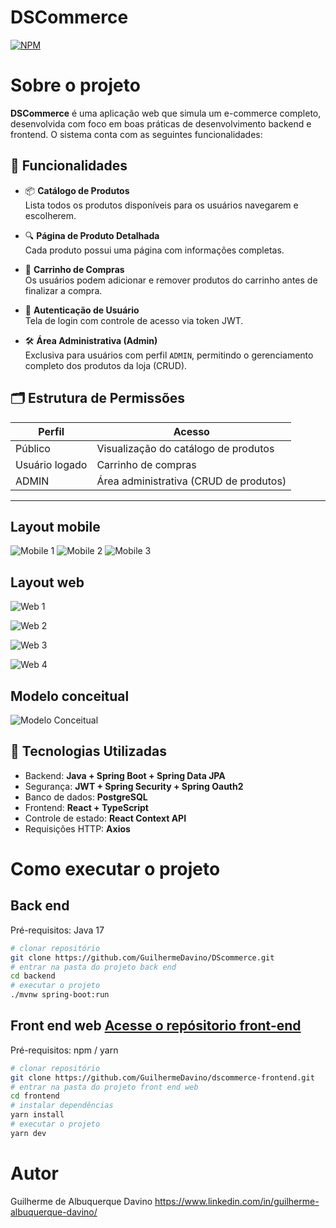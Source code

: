 # DSCommerce


[![NPM](https://img.shields.io/npm/l/react)](https://github.com/GuilhermeDavino/DScommerce/blob/main/LICENSE) 

# Sobre o projeto

**DSCommerce** é uma aplicação web que simula um e-commerce completo, desenvolvida com foco em boas práticas de desenvolvimento backend e frontend. O sistema conta com as seguintes funcionalidades:

## 🔧 Funcionalidades

- 📦 **Catálogo de Produtos**  
  Lista todos os produtos disponíveis para os usuários navegarem e escolherem.

- 🔍 **Página de Produto Detalhada**  
  Cada produto possui uma página com informações completas.

- 🛒 **Carrinho de Compras**  
  Os usuários podem adicionar e remover produtos do carrinho antes de finalizar a compra.

- 🔐 **Autenticação de Usuário**  
  Tela de login com controle de acesso via token JWT.

- 🛠️ **Área Administrativa (Admin)**  
  Exclusiva para usuários com perfil `ADMIN`, permitindo o gerenciamento completo dos produtos da loja (CRUD).

## 🗂️ Estrutura de Permissões

| Perfil | Acesso |
|--------|--------|
| Público | Visualização do catálogo de produtos |
| Usuário logado | Carrinho de compras |
| ADMIN | Área administrativa (CRUD de produtos) |

---

## Layout mobile
![Mobile 1](https://user-images.githubusercontent.com/91570669/206563191-6439ec73-9a3a-42cb-bc1d-8d0f9045c06a.png) ![Mobile 2](https://user-images.githubusercontent.com/91570669/206563193-b19b90df-817e-4c9c-8e75-04393a5cd04e.png) ![Mobile 3](https://user-images.githubusercontent.com/91570669/206563197-5dd4b1b7-e215-465a-bcd6-e3a0cc00d3b9.png)

## Layout web
![Web 1](https://user-images.githubusercontent.com/91570669/206563257-9ed8ea6e-c18d-4893-a696-407e8a21a618.png)

![Web 2](https://user-images.githubusercontent.com/91570669/206563258-bddb163c-40a3-4ebb-9367-b960411c147c.png)

![Web 3](https://user-images.githubusercontent.com/91570669/206563261-d66c954c-985b-415c-b0ee-9eaeeab6c5a1.png)

![Web 4](https://user-images.githubusercontent.com/91570669/206563249-4ce550f1-fd7d-4088-9c55-0dd54b7d6ab1.png)

## Modelo conceitual
![Modelo Conceitual](https://user-images.githubusercontent.com/91570669/206563729-68b3128d-03f5-4870-8350-52c3655a8ac7.png)

## 🚀 Tecnologias Utilizadas

- Backend: **Java + Spring Boot + Spring Data JPA**
- Segurança: **JWT + Spring Security + Spring Oauth2**
- Banco de dados: **PostgreSQL**
- Frontend: **React + TypeScript**
- Controle de estado: **React Context API**
- Requisições HTTP: **Axios**

# Como executar o projeto

## Back end
Pré-requisitos: Java 17

```bash
# clonar repositório
git clone https://github.com/GuilhermeDavino/DScommerce.git
# entrar na pasta do projeto back end
cd backend
# executar o projeto
./mvnw spring-boot:run
```

## Front end web [Acesse o repósitorio front-end](https://github.com/GuilhermeDavino/dscommerce-frontend)
Pré-requisitos: npm / yarn

```bash
# clonar repositório
git clone https://github.com/GuilhermeDavino/dscommerce-frontend.git
# entrar na pasta do projeto front end web
cd frontend
# instalar dependências
yarn install
# executar o projeto
yarn dev
```

# Autor

Guilherme de Albuquerque Davino
https://www.linkedin.com/in/guilherme-albuquerque-davino/
